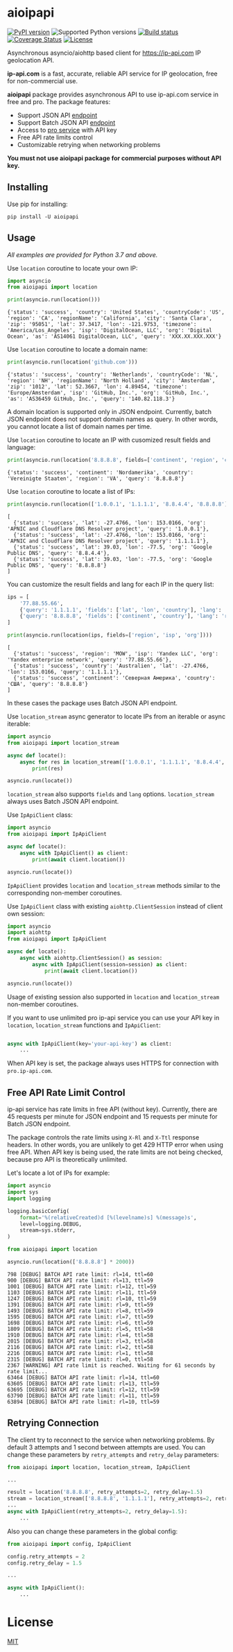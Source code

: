 # aioipapi

[![PyPI version](https://img.shields.io/pypi/v/aioipapi.svg)](https://pypi.python.org/pypi/aioipapi)
![Supported Python versions](https://img.shields.io/pypi/pyversions/aioipapi.svg)
[![Build status](https://travis-ci.org/espdev/aioipapi.svg?branch=master)](https://travis-ci.org/espdev/aioipapi)
[![Coverage Status](https://coveralls.io/repos/github/espdev/aioipapi/badge.svg?branch=master)](https://coveralls.io/github/espdev/aioipapi?branch=master)
[![License](https://img.shields.io/pypi/l/aioipapi.svg)](https://github.com/espdev/aioipapi/blob/master/LICENSE)

Asynchronous asyncio/aiohttp based client for https://ip-api.com IP geolocation API.

**ip-api.com** is a fast, accurate, reliable API service for IP geolocation, 
free for non-commercial use.

**aioipapi** package provides asynchronous API to use ip-api.com service in free and pro. 
The package features:

- Support JSON API [endpoint](https://ip-api.com/docs/api:json)
- Support Batch JSON API [endpoint](https://ip-api.com/docs/api:batch)
- Access to [pro service](https://members.ip-api.com/) with API key
- Free API rate limits control
- Customizable retrying when networking problems

**You must not use aioipapi package for commercial purposes without API key.**


## Installing

Use pip for installing:

```
pip install -U aioipapi
```

## Usage

_All examples are provided for Python 3.7 and above._

Use `location` coroutine to locate your own IP:

```python
import asyncio
from aioipapi import location

print(asyncio.run(location()))
```
```
{'status': 'success', 'country': 'United States', 'countryCode': 'US', 'region': 'CA', 'regionName': 'California', 'city': 'Santa Clara', 'zip': '95051', 'lat': 37.3417, 'lon': -121.9753, 'timezone': 'America/Los_Angeles', 'isp': 'DigitalOcean, LLC', 'org': 'Digital Ocean', 'as': 'AS14061 DigitalOcean, LLC', 'query': 'XXX.XX.XXX.XXX'}
```

Use `location` coroutine to locate a domain name:

```python
print(asyncio.run(location('github.com')))
```
```
{'status': 'success', 'country': 'Netherlands', 'countryCode': 'NL', 'region': 'NH', 'regionName': 'North Holland', 'city': 'Amsterdam', 'zip': '1012', 'lat': 52.3667, 'lon': 4.89454, 'timezone': 'Europe/Amsterdam', 'isp': 'GitHub, Inc.', 'org': 'GitHub, Inc.', 'as': 'AS36459 GitHub, Inc.', 'query': '140.82.118.3'}
```

A domain location is supported only in JSON endpoint. Currently, batch JSON endpoint does not support domain names as query. 
In other words, you cannot locate a list of domain names per time. 

Use `location` coroutine to locate an IP with cusomized result fields and language:

```python
print(asyncio.run(location('8.8.8.8', fields=['continent', 'region', 'country'], lang='de')))
```
```
{'status': 'success', 'continent': 'Nordamerika', 'country': 'Vereinigte Staaten', 'region': 'VA', 'query': '8.8.8.8'}
```

Use `location` coroutine to locate a list of IPs:

```python
print(asyncio.run(location(['1.0.0.1', '1.1.1.1', '8.8.4.4', '8.8.8.8'], fields=['lat', 'lon', 'org'])))
```
```
[
  {'status': 'success', 'lat': -27.4766, 'lon': 153.0166, 'org': 'APNIC and Cloudflare DNS Resolver project', 'query': '1.0.0.1'}, 
  {'status': 'success', 'lat': -27.4766, 'lon': 153.0166, 'org': 'APNIC and Cloudflare DNS Resolver project', 'query': '1.1.1.1'}, 
  {'status': 'success', 'lat': 39.03, 'lon': -77.5, 'org': 'Google Public DNS', 'query': '8.8.4.4'}, 
  {'status': 'success', 'lat': 39.03, 'lon': -77.5, 'org': 'Google Public DNS', 'query': '8.8.8.8'}
]
```

You can customize the result fields and lang for each IP in the query list:

```python
ips = [
    '77.88.55.66',
    {'query': '1.1.1.1', 'fields': ['lat', 'lon', 'country'], 'lang': 'de'},
    {'query': '8.8.8.8', 'fields': ['continent', 'country'], 'lang': 'ru'},
]

print(asyncio.run(location(ips, fields=['region', 'isp', 'org'])))
```
```
[
  {'status': 'success', 'region': 'MOW', 'isp': 'Yandex LLC', 'org': 'Yandex enterprise network', 'query': '77.88.55.66'},
  {'status': 'success', 'country': 'Australien', 'lat': -27.4766, 'lon': 153.0166, 'query': '1.1.1.1'}, 
  {'status': 'success', 'continent': 'Северная Америка', 'country': 'США', 'query': '8.8.8.8'}
]
```

In these cases the package uses Batch JSON API endpoint.

Use `location_stream` async generator to locate IPs from an iterable or async iterable:

```python
import asyncio
from aioipapi import location_stream

async def locate():
    async for res in location_stream(['1.0.0.1', '1.1.1.1', '8.8.4.4', '8.8.8.8']):
        print(res)

asyncio.run(locate())
```

`location_stream` also supports `fields` and `lang` options. 
`location_stream` always uses Batch JSON API endpoint.

Use `IpApiClient` class:

```python
import asyncio
from aioipapi import IpApiClient

async def locate():
    async with IpApiClient() as client:
        print(await client.location())

asyncio.run(locate())
```

`IpApiClient` provides `location` and `location_stream` methods similar to the corresponding non-member coroutines.

Use `IpApiClient` class with existing `aiohttp.ClientSession` instead of client own session:

```python
import asyncio
import aiohttp
from aioipapi import IpApiClient

async def locate():
    async with aiohttp.ClientSession() as session:
        async with IpApiClient(session=session) as client:
            print(await client.location())

asyncio.run(locate())
```

Usage of existing session also supported in `location` and `location_stream` non-member coroutines.

If you want to use unlimited pro ip-api service you can use your API key in `location`, `location_stream` functions and `IpApiClient`:

```python

async with IpApiClient(key='your-api-key') as client:
    ...
```

When API key is set, the package always uses HTTPS for connection with `pro.ip-api.com`.

## Free API Rate Limit Control

ip-api service has rate limits in free API (without key). 
Currently, there are 45 requests per minute for JSON endpoint and 15 requests per minute for Batch JSON endpoint.

The package controls the rate limits using `X-Rl` and `X-Ttl` response headers. 
In other words, you are unlikely to get 429 HTTP error when using free API. 
When API key is being used, the rate limits are not being checked, because pro API is theoretically unlimited.

Let's locate a lot of IPs for example:

```python
import asyncio
import sys
import logging

logging.basicConfig(
    format='%(relativeCreated)d [%(levelname)s] %(message)s',
    level=logging.DEBUG,
    stream=sys.stderr,
)

from aioipapi import location

asyncio.run(location(['8.8.8.8'] * 2000))
```
```
798 [DEBUG] BATCH API rate limit: rl=14, ttl=60
900 [DEBUG] BATCH API rate limit: rl=13, ttl=59
1001 [DEBUG] BATCH API rate limit: rl=12, ttl=59
1103 [DEBUG] BATCH API rate limit: rl=11, ttl=59
1247 [DEBUG] BATCH API rate limit: rl=10, ttl=59
1391 [DEBUG] BATCH API rate limit: rl=9, ttl=59
1493 [DEBUG] BATCH API rate limit: rl=8, ttl=59
1595 [DEBUG] BATCH API rate limit: rl=7, ttl=59
1698 [DEBUG] BATCH API rate limit: rl=6, ttl=59
1809 [DEBUG] BATCH API rate limit: rl=5, ttl=58
1910 [DEBUG] BATCH API rate limit: rl=4, ttl=58
2015 [DEBUG] BATCH API rate limit: rl=3, ttl=58
2116 [DEBUG] BATCH API rate limit: rl=2, ttl=58
2216 [DEBUG] BATCH API rate limit: rl=1, ttl=58
2315 [DEBUG] BATCH API rate limit: rl=0, ttl=58
2367 [WARNING] API rate limit is reached. Waiting for 61 seconds by rate limit...
63464 [DEBUG] BATCH API rate limit: rl=14, ttl=60
63605 [DEBUG] BATCH API rate limit: rl=13, ttl=59
63695 [DEBUG] BATCH API rate limit: rl=12, ttl=59
63790 [DEBUG] BATCH API rate limit: rl=11, ttl=59
63894 [DEBUG] BATCH API rate limit: rl=10, ttl=59
```

## Retrying Connection

The client try to reconnect to the service when networking problems. 
By default 3 attempts and 1 second between attempts are used. You can change these parameters by `retry_attempts` and
`retry_delay` parameters:

```python
from aioipapi import location, location_stream, IpApiClient

...

result = location('8.8.8.8', retry_attempts=2, retry_delay=1.5)
stream = location_stream(['8.8.8.8', '1.1.1.1'], retry_attempts=2, retry_delay=1.5)
...
async with IpApiClient(retry_attempts=2, retry_delay=1.5):
    ...
```

Also you can change these parameters in the global config:

```python
from aioipapi import config, IpApiClient

config.retry_attempts = 2
config.retry_delay = 1.5

...

async with IpApiClient():
    ...
```

# License

[MIT](https://choosealicense.com/licenses/mit/)
